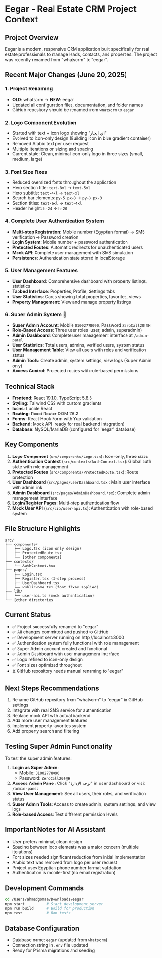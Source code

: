 # Eegar - Real Estate CRM Project Context

## Project Overview
Eegar is a modern, responsive CRM application built specifically for real estate professionals to manage leads, contacts, and properties. The project was recently renamed from "whatscrm" to "eegar".

## Recent Major Changes (June 20, 2025)

### 1. Project Renaming
- **OLD**: whatscrm → **NEW**: eegar
- Updated all configuration files, documentation, and folder names
- GitHub repository should be renamed from `whatscrm` to `eegar`

### 2. Logo Component Evolution
- Started with text + icon logo showing "اي ايجار" 
- Evolved to icon-only design (Building icon in blue gradient container)
- Removed Arabic text per user request
- Multiple iterations on sizing and spacing
- Current state: Clean, minimal icon-only logo in three sizes (small, medium, large)

### 3. Font Size Fixes
- Reduced oversized fonts throughout the application
- Hero section title: `text-8xl` → `text-5xl`
- Hero subtitle: `text-4xl` → `text-xl`
- Search bar elements: `py-5 px-8` → `py-3 px-3`
- Section titles: `text-6xl` → `text-4xl`
- Header height: `h-24` → `h-20`

### 4. Complete User Authentication System
- **Multi-step Registration**: Mobile number (Egyptian format) → SMS verification → Password creation
- **Login System**: Mobile number + password authentication
- **Protected Routes**: Automatic redirects for unauthenticated users
- **Mock API**: Complete user management with SMS simulation
- **Persistence**: Authentication state stored in localStorage

### 5. User Management Features
- **User Dashboard**: Comprehensive dashboard with property listings, statistics
- **Tabbed Interface**: Properties, Profile, Settings tabs
- **User Statistics**: Cards showing total properties, favorites, views
- **Property Management**: View and manage property listings

### 6. **Super Admin System** 🔐
- **Super Admin Account**: Mobile `01002778090`, Password `ZeroCall20!@H`
- **Role-Based Access**: Three user roles (user, admin, superadmin)
- **Admin Dashboard**: Complete user management interface at `/admin-panel`
- **User Statistics**: Total users, admins, verified users, system status
- **User Management Table**: View all users with roles and verification status
- **Admin Tools**: Create admin, system settings, view logs (Super Admin only)
- **Access Control**: Protected routes with role-based permissions

## Technical Stack
- **Frontend**: React 19.1.0, TypeScript 5.8.3
- **Styling**: Tailwind CSS with custom gradients
- **Icons**: Lucide React
- **Routing**: React Router DOM 7.6.2
- **Forms**: React Hook Form with Yup validation
- **Backend**: Mock API (ready for real backend integration)
- **Database**: MySQL/MariaDB (configured for 'eegar' database)

## Key Components
1. **Logo Component** (`src/components/Logo.tsx`): Icon-only, three sizes
2. **Authentication Context** (`src/contexts/AuthContext.tsx`): Global auth state with role management
3. **Protected Routes** (`src/components/ProtectedRoute.tsx`): Route protection
4. **User Dashboard** (`src/pages/UserDashboard.tsx`): Main user interface with admin link
5. **Admin Dashboard** (`src/pages/AdminDashboard.tsx`): Complete admin management interface
6. **Login/Register Pages**: Multi-step authentication flow
7. **Mock User API** (`src/lib/user-api.ts`): Authentication with role-based system

## File Structure Highlights
```
src/
├── components/
│   ├── Logo.tsx (icon-only design)
│   ├── ProtectedRoute.tsx
│   └── [other components]
├── contexts/
│   └── AuthContext.tsx
├── pages/
│   ├── Login.tsx
│   ├── Register.tsx (3-step process)
│   ├── UserDashboard.tsx
│   └── PublicHome.tsx (font fixes applied)
├── lib/
│   └── user-api.ts (mock authentication)
└── [other directories]
```

## Current Status
- ✅ Project successfully renamed to "eegar"
- ✅ All changes committed and pushed to GitHub
- ✅ Development server running on http://localhost:3000
- ✅ Authentication system fully functional with role management
- ✅ Super Admin account created and functional
- ✅ Admin Dashboard with user management interface
- ✅ Logo refined to icon-only design
- ✅ Font sizes optimized throughout
- ⏳ GitHub repository needs manual renaming to "eegar"

## Next Steps Recommendations
1. Rename GitHub repository from "whatscrm" to "eegar" in GitHub settings
2. Integrate with real SMS service for authentication
3. Replace mock API with actual backend
4. Add more user management features
5. Implement property favorites system
6. Add property search and filtering

## Testing Super Admin Functionality
To test the super admin features:
1. **Login as Super Admin**: 
   - Mobile: `01002778090`
   - Password: `ZeroCall20!@H`
2. **Access Admin Panel**: Click "لوحة الإدارة" in user dashboard or visit `/admin-panel`
3. **View User Management**: See all users, their roles, and verification status
4. **Super Admin Tools**: Access to create admin, system settings, and view logs
5. **Role-based Access**: Test different permission levels

## Important Notes for AI Assistant
- User prefers minimal, clean design
- Spacing between logo elements was a major concern (multiple iterations)
- Font sizes needed significant reduction from initial implementation
- Arabic text was removed from logo per user request
- Project uses Egyptian phone number format validation
- Authentication is mobile-first (no email registration)

## Development Commands
```bash
cd /Users/ahmedgomaa/Downloads/eegar
npm start          # Start development server
npm run build      # Build for production
npm test           # Run tests
```

## Database Configuration
- Database name: `eegar` (updated from `whatscrm`)
- Connection string in `.env` file updated
- Ready for Prisma migrations and seeding
